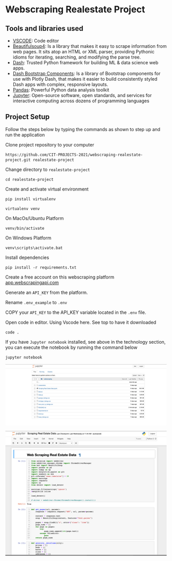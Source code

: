 # Webscraping Realestate Project


## Tools and libraries used

- [VSCODE](https://code.visualstudio.com/):  Code editor
- [Beautifulsoup4](https://pypi.org/project/beautifulsoup4/): Is a library that makes it easy to scrape information from web pages. It sits atop an HTML or XML parser, providing Pythonic idioms for iterating, searching, and modifying the parse tree.
- [Dash](https://pypi.org/project/dash/): Trusted Python framework for building ML & data science web apps.
- [Dash Bootstrap Components](https://pypi.org/project/dash-bootstrap-components/): Is a library of Bootstrap components for use with Plotly Dash, that makes it easier to build consistently styled Dash apps with complex, responsive layouts.
- [Pandas](https://pypi.org/project/pandas/): Powerful Python data analysis toolkit
- [Jupyter](https://jupyter.org/): Open-source software, open standards, and services for interactive computing across dozens of programming languages


## Project Setup

Follow the steps below by typing the commands as shown to step up and run the application

Clone project repository to your computer

```
https://github.com/CIT-PROJECTS-2021/webscraping-realestate-project.git realestate-project
```

Change directory to `realestate-project`

```
cd realestate-project
```

Create and activate virtual environment

```
pip install virtualenv
```

```
virtualenv venv
```

On MacOs/Ubuntu Platform

```
venv/bin/activate
```

On Windows Platform

```
venv\scripts\activate.bat
```

Install dependencies

```
pip install -r requirements.txt
```

Create a free account on this webscraping platform [app.webscrapingapi.com](https://app.webscrapingapi.com/register)

Generate an `API_KEY` from the platform.

Rename `.env_example` to `.env`

COPY your `API_KEY` to the API_KEY variable located in the `.env` file.

Open code in editor. Using Vscode here. See top to have it downloaded

```
code .
```

If you have `Jupyter notebook` installed, see above in the technology section, you can execute the notebook by running the command below

```
jupyter notebook
```

![screenshot2](screenshots/Screenshot2.png)

![screenshot3](screenshots/Screenshot3.png)
